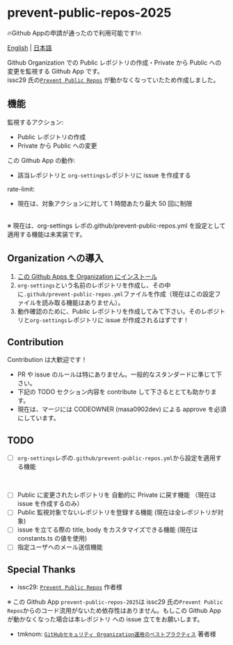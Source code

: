 # prevent-public-repos-2025

🔥Github Appの申請が通ったので利用可能です!🔥

[English](README.md) | [日本語](README.ja.md)

Github Organization での Public レポジトリの作成・Private から Public への変更を監視する Github App です。  
issc29 氏の[`Prevent Public Repos`](https://github.com/issc29/probot-prevent-public-repos) が動かなくなっていたため作成しました。

## 機能

監視するアクション:

- Public レポジトリの作成
- Private から Public への変更

この Github App の動作:

- 該当レポジトリと `org-settings`レポジトリに issue を作成する

rate-limit:

- 現在は、対象アクションに対して 1 時間あたり最大 50 回に制限

<br />
※ 現在は、org-settings レポの.github/prevent-public-repos.yml を設定として適用する機能は未実装です。

## Organization への導入

1. [この Github Apps を Organization にインストール](https://github.com/apps/prevent-public-repos-2025)
2. `org-settings`という名前のレポジトリを作成し、その中に`.github/prevent-public-repos.yml`ファイルを作成（現在はこの設定ファイルを読み取る機能はありません）。
3. 動作確認のために、Public レポジトリを作成してみて下さい。そのレポジトリと`org-settings`レポジトリに issue が作成されるはずです！

## Contribution

Contribution は大歓迎です！

- PR や issue のルールは特にありません。一般的なスタンダードに準じて下さい。
- 下記の TODO セクション内容を contribute して下さるととても助かります。
- 現在は、マージには CODEOWNER (masa0902dev) による approve を必須にしています。

## TODO

- [ ] `org-settings`レポの`.github/prevent-public-repos.yml`から設定を適用する機能

<br />

- [ ] Public に変更されたレポジトリを 自動的に Private に戻す機能 （現在は issue を作成するのみ）
- [ ] Public 監視対象でないレポジトリを登録する機能 (現在は全レポジトリが対象)
- [ ] issue を立てる際の title, body をカスタマイズできる機能 (現在は constants.ts の値を使用)
- [ ] 指定ユーザへのメール送信機能

## Special Thanks

- issc29: [`Prevent Public Repos`](https://github.com/issc29/probot-prevent-public-repos) 作者様

※ この Github App `prevent-public-repos-2025`は issc29 氏の`Prevent Public Repos`からのコード流用がないため依存性はありません。もしこの Github App が動かなくなった場合は本レポジトリ への issue 立てをお願いします。

- tmknom: [`GitHubセキュリティ Organization運用のベストプラクティス`](https://zenn.dev/tmknom/books/github-organization-security) 著者様
